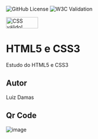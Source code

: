![GitHub License](https://img.shields.io/github/license/LuizDamasAmorim/site?style=flat) 
![W3C Validation](https://img.shields.io/w3c-validation/html?targetUrl=https%3A%2F%2Fluizdamasamorim.github.io%2Fsite%2F)
<p>
    <a href="http://jigsaw.w3.org/css-validator/check/referer">
        <img style="border:0;width:88px;height:31px"
            src="http://jigsaw.w3.org/css-validator/images/vcss"
            alt="CSS válido!" />
    </a>
</p>




# HTML5 e CSS3
Estudo do HTML5 e CSS3
## Autor
Luiz Damas 

## Qr Code
![image](https://github.com/user-attachments/assets/c16854f2-55cf-4cbe-a793-7b5fb5ed8ef4)
